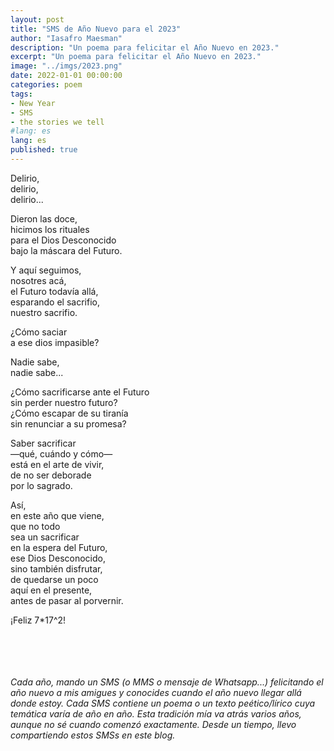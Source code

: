 ```yaml
---
layout: post
title: "SMS de Año Nuevo para el 2023"
author: "Iasafro Maesman"
description: "Un poema para felicitar el Año Nuevo en 2023."
excerpt: "Un poema para felicitar el Año Nuevo en 2023."
image: "../imgs/2023.png"
date: 2022-01-01 00:00:00
categories: poem
tags:
- New Year
- SMS
- the stories we tell
#lang: es
lang: es
published: true
---
```


Delirio,  
delirio,  
delirio...  

Dieron las doce,  
hicimos los rituales  
para el Dios Desconocido  
bajo la máscara del Futuro.  

Y aquí seguimos,  
nosotres acá,  
el Futuro todavía allá,  
esparando el sacrifio,  
nuestro sacrifio.  

¿Cómo saciar  
a ese dios impasible?  

Nadie sabe,  
nadie sabe...  

¿Cómo sacrificarse ante el Futuro  
sin perder nuestro futuro?  
¿Cómo escapar de su tiranía  
sin renunciar a su promesa?  

Saber sacrificar  
—qué, cuándo y cómo—  
está en el arte de vivir,  
de no ser deborade  
por lo sagrado.  

Así,  
en este año que viene,  
que no todo  
sea un sacrificar  
en la espera del Futuro,  
ese Dios Desconocido,  
sino también disfrutar,  
de quedarse un poco  
aquí en el presente,  
antes de pasar al porvernir.  

¡Feliz 7*17^2!  

<br/>
<br/>
<br/>
<br/>
<div class="jumbotron abstract" style="font-style: italic;">
Cada año, mando un SMS (o MMS o mensaje de Whatsapp...) felicitando el año nuevo a mis amigues y conocides cuando el año nuevo llegar allá donde estoy. Cada SMS contiene un poema o un texto peético/lírico cuya temática varía de año en año. Esta tradición mía va atrás varios años, aunque no sé cuando comenzó exactamente. Desde un tiempo, llevo compartiendo estos SMSs en este blog.
</div>
